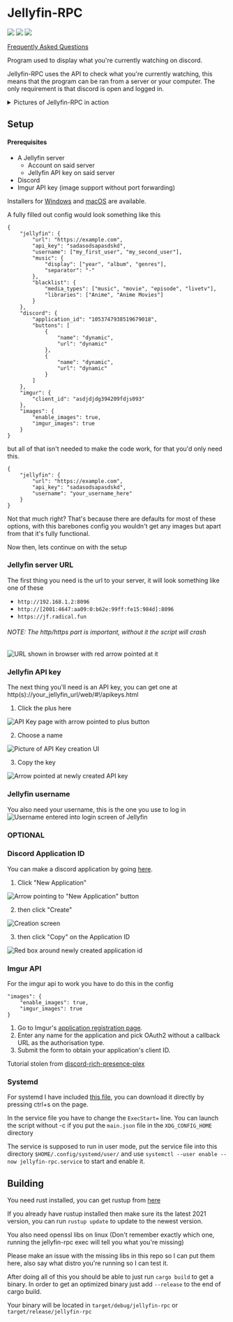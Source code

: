 # Jellyfin-RPC

<img src="https://shields.io/github/license/radiicall/jellyfin-rpc?color=purple"/> <img src="https://shields.io/github/v/tag/Radiicall/jellyfin-rpc"/> <img src="https://shields.io/github/downloads/radiicall/jellyfin-rpc/total"/>

[Frequently Asked Questions](FAQ.md)

Program used to display what you're currently watching on discord.

Jellyfin-RPC uses the API to check what you're currently watching, this means that the program can be ran from a server or your computer. The only requirement is that discord is open and logged in.

<details>
  <summary>Pictures of Jellyfin-RPC in action</summary>
Example Movie:

![image](https://user-images.githubusercontent.com/66682497/213467832-5eb6b0a0-1b83-47db-bf00-48c0e739aec4.png)

Example Series:

![image](https://user-images.githubusercontent.com/66682497/213467669-8375841d-b846-4afe-8bd3-0b09f4c7f2ad.png)

Example Music:

![image](https://user-images.githubusercontent.com/66682497/228037565-56991219-2630-4da0-ae5a-b1fa904985de.png)

Example Live TV:

![image](https://user-images.githubusercontent.com/66682497/228035872-b6cdbf0a-ec6d-49b0-b238-c5ae9298943f.png)

Terminal Output:

![image](https://user-images.githubusercontent.com/66682497/222933540-aa5f08ed-afb2-4713-8b9a-18cbaa94444b.png)

</details>

## Setup
#### Prerequisites
- A Jellyfin server
	- Account on said server
	- Jellyfin API key on said server
- Discord
- Imgur API key (image support without port forwarding)

Installers for <a href="https://github.com/Radiicall/jellyfin-rpc/blob/main/scripts/install-win.bat">Windows</a> and <a href="https://github.com/Radiicall/jellyfin-rpc/blob/main/scripts/install-macos.sh">macOS</a> are available.

A fully filled out config would look something like this

```
{
    "jellyfin": {
        "url": "https://example.com",
        "api_key": "sadasodsapasdskd",
        "username": ["my_first_user", "my_second_user"],
        "music": {
            "display": ["year", "album", "genres"],
            "separator": "-"
        },
        "blacklist": {
            "media_types": ["music", "movie", "episode", "livetv"],
            "libraries": ["Anime", "Anime Movies"]
        }
    },
    "discord": {
        "application_id": "1053747938519679018",
        "buttons": [
            {
                "name": "dynamic",
                "url": "dynamic"
            },
            {
                "name": "dynamic",
                "url": "dynamic"
            }
        ]
    },
    "imgur": {
        "client_id": "asdjdjdg394209fdjs093"
    },
    "images": {
        "enable_images": true,
        "imgur_images": true
    }
}
```


but all of that isn't needed to make the code work, for that you'd only need this.

```
{
    "jellyfin": {
        "url": "https://example.com",
        "api_key": "sadasodsapasdskd",
        "username": "your_username_here"
    }
}
```

Not that much right? That's because there are defaults for most of these options, with this barebones config you wouldn't get any images but apart from that it's fully functional.

Now then, lets continue on with the setup

### Jellyfin server URL
The first thing you need is the url to your server, it will look something like one of these
- `http://192.168.1.2:8096`
- `http://[2001:4647:aa09:0:b62e:99ff:fe15:984d]:8096`
- `https://jf.radical.fun`
###### NOTE: The http/https part is important, without it the script will crash

![URL shown in browser with red arrow pointed at it](https://github.com/Radiicall/jellyfin-rpc/assets/66682497/d3c11318-1b24-4f50-b36b-119d60ea59ed)

### Jellyfin API key
The next thing you'll need is an API key, you can get one at
http(s)://your_jellyfin_url/web/#!/apikeys.html

1. Click the plus here

![API Key page with arrow pointed to plus button](https://github.com/Radiicall/jellyfin-rpc/assets/66682497/6dc2492f-4c95-487a-96e2-dd11ce89f520)

2. Choose a name

![Picture of API Key creation UI](https://github.com/Radiicall/jellyfin-rpc/assets/66682497/fed20047-d285-4d6a-912e-abcfc2a1991c)

3. Copy the key

![Arrow pointed at newly created API key](https://github.com/Radiicall/jellyfin-rpc/assets/66682497/da494f07-7414-4683-8a2b-00cc02cb2930)

### Jellyfin username
You also need your username, this is the one you use to log in
![Username entered into login screen of Jellyfin](https://github.com/Radiicall/jellyfin-rpc/assets/66682497/8cefb179-4ed4-418c-9ea0-b60702aede17)

### OPTIONAL

### Discord Application ID
You can make a discord application by going <a href="https://discord.com/developers/applications">here</a>.

1. Click "New Application"

![Arrow pointing to "New Application" button](https://github.com/Radiicall/jellyfin-rpc/assets/66682497/b3cbce7e-0eca-4a8a-98f2-a0f9f3e25c8d)

2. then click "Create"

![Creation screen](https://github.com/Radiicall/jellyfin-rpc/assets/66682497/f784fb96-0ff6-410d-a041-76c614a1ce08)

3. then click "Copy" on the Application ID

![Red box around newly created application id](https://github.com/Radiicall/jellyfin-rpc/assets/66682497/2d1733eb-738b-4494-b3e7-35d991b49c2e)

### Imgur API
For the imgur api to work you have to do this in the config
```
"images": {
    "enable_images": true,
    "imgur_images": true
}
```

1. Go to Imgur's [application registration page](https://api.imgur.com/oauth2/addclient).
2. Enter any name for the application and pick OAuth2 without a callback URL as the authorisation type.
3. Submit the form to obtain your application's client ID.

Tutorial stolen from <a href="https://github.com/phin05/discord-rich-presence-plex#obtaining-an-imgur-client-id">discord-rich-presence-plex</a>

### Systemd

For systemd I have included <a href="https://raw.githubusercontent.com/Radiicall/jellyfin-rpc/main/scripts/jellyfin-rpc.service">this file</a>, you can download it directly by pressing ctrl+s on the page.

In the service file you have to change the `ExecStart=` line. You can launch the script without -c if you put the `main.json` file in the `XDG_CONFIG_HOME` directory

The service is supposed to run in user mode, put the service file into this directory `$HOME/.config/systemd/user/` and use `systemctl --user enable --now jellyfin-rpc.service` to start and enable it.

## Building
You need rust installed, you can get rustup from <a href="https://rustup.rs/">here</a>

If you already have rustup installed then make sure its the latest 2021 version, you can run `rustup update` to update to the newest version.

You also need openssl libs on linux (Don't remember exactly which one, running the jellyfin-rpc exec will tell you what you're missing)

Please make an issue with the missing libs in this repo so I can put them here, also say what distro you're running so I can test it.

After doing all of this you should be able to just run `cargo build` to get a binary.
In order to get an optimized binary just add `--release` to the end of cargo build.

Your binary will be located in `target/debug/jellyfin-rpc` or `target/release/jellyfin-rpc`
